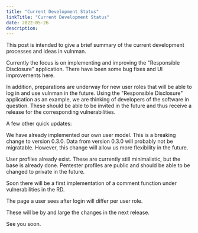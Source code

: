 ```yaml
---
title: "Current Development Status"
linkTitle: "Current Development Status"
date: 2022-05-26
description:
---
```


This post is intended to give a brief summary of the current development processes and ideas in vulnman.


Currently the focus is on implementing and improving the "Responsible Disclosure" application.
There have been some bug fixes and UI improvements here.

In addition, preparations are underway for new user roles that will be able to log in and use vulnman in the future.
Using the "Responsible Disclosure" application as an example, we are thinking of developers of the software in question.
These should be able to be invited in the future and thus receive a release for the corresponding vulnerabilities.

A few other quick updates:

We have already implemented our own user model.
This is a breaking change to version 0.3.0.
Data from version 0.3.0 will probably not be migratable.
However, this change will allow us more flexibility in the future.

User profiles already exist. These are currently still minimalistic, but the base is already done.
Pentester profiles are public and should be able to be changed to private in the future.

Soon there will be a first implementation of a comment function under vulnerabilities in the RD.

The page a user sees after login will differ per user role.

These will be by and large the changes in the next release.

See you soon.